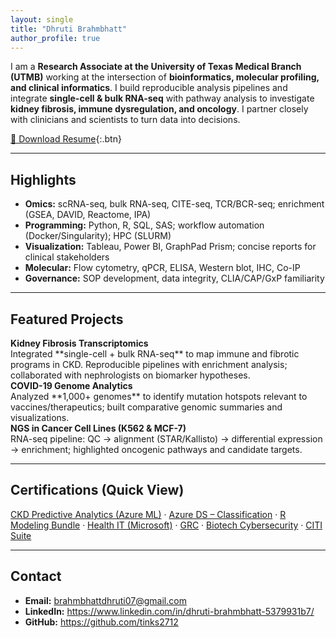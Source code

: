 ```yaml
---
layout: single
title: "Dhruti Brahmbhatt"
author_profile: true
---
```



I am a **Research Associate at the University of Texas Medical Branch (UTMB)** working at the intersection of **bioinformatics, molecular profiling, and clinical informatics**. I build reproducible analysis pipelines and integrate **single-cell & bulk RNA-seq** with pathway analysis to investigate **kidney fibrosis, immune dysregulation, and oncology**. I partner closely with clinicians and scientists to turn data into decisions.

[📄 Download Resume](/assets/Resume_Dhruti_Brahmbhatt.pdf){:.btn}

---

## Highlights
- **Omics:** scRNA-seq, bulk RNA-seq, CITE-seq, TCR/BCR-seq; enrichment (GSEA, DAVID, Reactome, IPA)  
- **Programming:** Python, R, SQL, SAS; workflow automation (Docker/Singularity); HPC (SLURM)  
- **Visualization:** Tableau, Power BI, GraphPad Prism; concise reports for clinical stakeholders  
- **Molecular:** Flow cytometry, qPCR, ELISA, Western blot, IHC, Co-IP  
- **Governance:** SOP development, data integrity, CLIA/CAP/GxP familiarity

---

## Featured Projects

<div class="grid">

<div class="card">
<strong>Kidney Fibrosis Transcriptomics</strong><br>
Integrated **single-cell + bulk RNA-seq** to map immune and fibrotic programs in CKD. Reproducible pipelines with enrichment analysis; collaborated with nephrologists on biomarker hypotheses.
</div>

<div class="card">
<strong>COVID-19 Genome Analytics</strong><br>
Analyzed **1,000+ genomes** to identify mutation hotspots relevant to vaccines/therapeutics; built comparative genomic summaries and visualizations.
</div>

<div class="card">
<strong>NGS in Cancer Cell Lines (K562 & MCF-7)</strong><br>
RNA-seq pipeline: QC → alignment (STAR/Kallisto) → differential expression → enrichment; highlighted oncogenic pathways and candidate targets.
</div>

</div>

---

## Certifications (Quick View)
[CKD Predictive Analytics (Azure ML)](/assets/docs/Predictive_Analytics_Detecting_Kidney_Disease_Using_AI_(1).pdf) ·
[Azure DS – Classification](/assets/docs/Azure%20Data%20Scientist%20Associate_%20Machine%20Learning%20Classification%20Models.pdf) ·
[R Modeling Bundle](/assets/docs/All_R_Courses_pdf.pdf) ·
[Health IT (Microsoft)](/assets/docs/Health_IT_Certificates.pdf) ·
[GRC](/assets/docs/Governance,%20Risk%20Management,%20and%20Compliance.pdf) ·
[Biotech Cybersecurity](/assets/docs/Cybersecurity%20for%20Biotechnology_%20Securing%20Biotech%20Research%20and%20Clinical%20Trials.pdf) ·
[CITI Suite](/assets/docs/citi_training_certificates.pdf)

---

## Contact
- **Email:** brahmbhattdhruti07@gmail.com  
- **LinkedIn:** <https://www.linkedin.com/in/dhruti-brahmbhatt-5379931b7/>  
- **GitHub:** <https://github.com/tinks2712>
